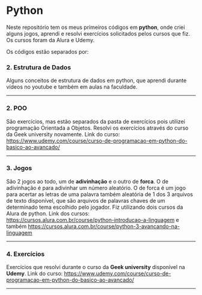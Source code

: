# Python
Neste repositório tem os meus primeiros códigos em **python**, onde criei alguns jogos, aprendi e resolvi exercícios solicitados pelos cursos que fiz. Os cursos foram da Alura e Udemy.

Os códigos estão separados por:

### 2. Estrutura de Dados
Alguns conceitos de estrutura de dados em python, que aprendi durante vídeos no youtube e também em aulas na faculdade.
***

### 2. POO
São exercícios, mas estão separados da pasta de exercícios pois utilizei programação Orientada a Objetos. Resolvi os exercícios através do curso da Geek university novamente.
Link do curso: <https://www.udemy.com/course/curso-de-programacao-em-python-do-basico-ao-avancado/>
***


### 3. Jogos
São 2 jogos ao todo, um de **adivinhação** e o outro de **forca**. O de adivinhação é para adivinhar um número aleatório. O de forca é um jogo para acertar as letras de uma palavra também aleatória de 1 dos 3 arquivos de texto disponível, que são arquivos de palavras chaves de um determinado tema escolhido pelo jogador. Fiz utilizando dois cursos da Alura de python.
Link dos cursos: <https://cursos.alura.com.br/course/python-introducao-a-linguagem> e também <https://cursos.alura.com.br/course/python-3-avancando-na-linguagem>
***


### 4. Exercícios
Exercícios que resolvi durante o curso da **Geek university** disponível na **Udemy**. 
Link do curso: <https://www.udemy.com/course/curso-de-programacao-em-python-do-basico-ao-avancado/>
***
